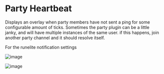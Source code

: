# Party Heartbeat
Displays an overlay when party members have not sent a ping for some configurable amount of ticks.
Sometimes the party plugin can be a little janky, and will have multiple instances of the same user. if this happens, join another party channel and it should resolve itself.

For the runelite notification settings

![image](https://user-images.githubusercontent.com/42009371/221331683-5ec46d49-7f30-431f-a582-ff21eb3bad1f.png)

![image](https://user-images.githubusercontent.com/42009371/221331672-fe7f5ab7-95ee-485b-bf3e-6ecd75fe0d47.png)
